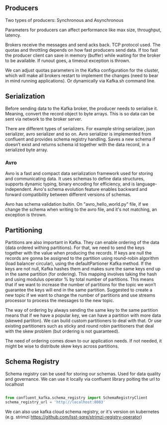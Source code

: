 ## Producers
Two types of producers: Synchronous and Asynchronous

Parameters for producers can affect performance like max size, throughput, latency.

Brokers receive the messages and send acks back. TCP protocol used. The quotas and throttling depends on how fast producers send data. If too fast the producer client can save in memory (buffer) while waiting for the broker to be available. If runout goes, a timeout exception is thrown.

We can adjust quotas parameters in the Kafka configuration for the cluster, which will make all brokers restart to implement the changes (need to bear in mind running applications). Or dynamically via Kafka.sh command line.

## Serialization

Before sending data to the Kafka broker, the producer needs to serialise it. Meaning, convert the record object to byte arrays. This is so data can be sent via network to the broker server.

There are different types of serializers. For example string serializer, json serializer, avro serializer and so on. Avro serializer is implemented from confluent and provides schema registry handling. Saves a new schema if doesn’t exist and returns schema id together with the data record, in a serialized byte array.

### Avro 

Avro is a fast and compact data serialization framework used for storing and communicating data. It uses schemas to define data structures, supports dynamic typing, binary encoding for efficiency, and is language-independent. Avro's schema evolution feature enables backward and forward compatibility between different versions of schemas.

Avro has schema validation bultin. On "avro_hello_world.py" file, if we change the schema when writing to the avro file, and it's not matching, an exception is thrown.

## Partitioning

Partitions are also important in Kafka. They can enable ordering of the data (data ordered withing partitions). For that, we need to send the keys together with the value when producing the records. If keys are null the records are gonna be assigned to the partition using round-robin algorithm (load balancer circular), using the defaultPartioner Kafka method. 
If the keys are not null, Kafka hashes them and makes sure the same keys end up in the same partition (for ordering). This mapping involves taking the hash and using modulus operator % by total number of partitions. 
This means that if we want to increase the number of partitions for the topic we won’t guarantee the keys will end in the same partition. Suggested to create a new topic if we want to change the number of partitions and use streams processor to process the messages to the new topic. 

The way of ordering by always sending the same key to the same partition means that if we have a popular key, we can have a partition with more data (skewed partiton). We can build custom partitioners to deal with that. Or use existing partitioners such as sticky and round robin partitioners that deal with the skew problem (but ordering is not guaranteed). 

The need of ordering comes down to our application needs. If not needed, it might be wise to distribute skew keys across partitions.

## Schema Registry

Schema registry can be used for storing our schemas. Used for data quality and governance.
We can use it locally via confluent library poiting the url to localhost

```python

from confluent_kafka.schema_registry import SchemaRegistryClient
schema_registry_url = 'http://localhost:8083'

```

We can also use kafka cloud schema registry, or it's version on kubernetes (e.g. strimzi https://github.com/lsst-sqre/strimzi-registry-operator)

